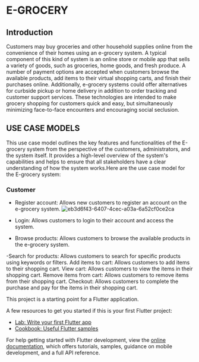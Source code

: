 # E-GROCERY
## Introduction
Customers may buy groceries and other household supplies online from the convenience of their homes using an e-grocery system. A typical component of this kind of system is an online store or mobile app that sells a variety of goods, such as groceries, home goods, and fresh produce. A number of payment options are accepted when customers browse the available products, add items to their virtual shopping carts, and finish their purchases online. Additionally, e-grocery systems could offer alternatives for curbside pickup or home delivery in addition to order tracking and customer support services. These technologies are intended to make grocery shopping for customers quick and easy, but simultaneously minimizing face-to-face encounters and encouraging social seclusion.

## USE CASE MODELS
This use case model outlines the key features and functionalities of the  E-grocery system from the perspective of the customers, administrators, and the system itself. It provides a high-level overview of the system's capabilities and helps to ensure that all stakeholders have a clear understanding of how the system works.Here are the use case model for the E-grocery system:

### Customer

- Register account: Allows new customers to register an account on the e-grocery system.
![eb3d6f43-6407-4cec-a03a-6a52cf0ce2ca](https://github.com/Kumopascaline/E-Grocery/assets/75366612/d0122a96-0a66-4e77-9d10-4cc7ef09c86b)

- Login: Allows customers to login to their account and access the system.
- Browse products: Allows customers to browse the available products in the e-grocery system.


-Search for products: Allows customers to search for specific products using keywords or filters.
Add items to cart: Allows customers to add items to their shopping cart.
View cart: Allows customers to view the items in their shopping cart.
Remove items from cart: Allows customers to remove items from their shopping cart.
Checkout: Allows customers to complete the purchase and pay for the items in their shopping cart.

This project is a starting point for a Flutter application.

A few resources to get you started if this is your first Flutter project:

- [Lab: Write your first Flutter app](https://docs.flutter.dev/get-started/codelab)
- [Cookbook: Useful Flutter samples](https://docs.flutter.dev/cookbook)

For help getting started with Flutter development, view the
[online documentation](https://docs.flutter.dev/), which offers tutorials,
samples, guidance on mobile development, and a full API reference.
